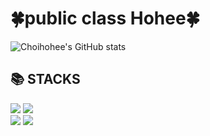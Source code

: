 <div align=left><h1>🍀public class Hohee🍀</h1></div> 

![Choihohee's GitHub stats](https://github-readme-stats.vercel.app/api?username=Choihohee&show_icons=true&theme=tokyonight)

<div align=left><h2>📚 STACKS</h2></div>
<div align=left> 
  <img src="https://img.shields.io/badge/java-007396?style=for-the-badge&logo=java&logoColor=white">
  <img src="https://img.shields.io/badge/spring-6DB33F?style=for-the-badge&logo=spring&logoColor=white">
   <br>
   
  <img src="https://img.shields.io/badge/github-181717?style=for-the-badge&logo=github&logoColor=white">
  <img src="https://img.shields.io/badge/git-F05032?style=for-the-badge&logo=git&logoColor=white">
</div>
